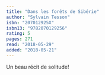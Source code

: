 ```yaml
---
title: "Dans les forêts de Sibérie"
author: "Sylvain Tesson"
isbn: "207012925X"
isbn13: "9782070129256"
rating: 5
pages: 271
read: "2018-05-29"
added: "2018-05-21"
---
```

Un beau récit de solitude!

